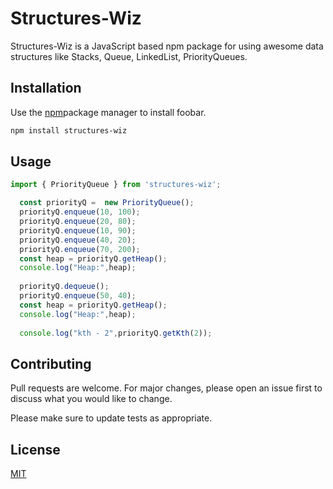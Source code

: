 # Structures-Wiz

Structures-Wiz is a JavaScript based npm package for using awesome data structures like Stacks, Queue, LinkedList, PriorityQueues.

## Installation

Use the [npm](https://www.npmjs.com/)package manager to install foobar.

```bash
npm install structures-wiz
```

## Usage

```javascript
import { PriorityQueue } from 'structures-wiz';

  const priorityQ =  new PriorityQueue();
  priorityQ.enqueue(10, 100);
  priorityQ.enqueue(20, 80);
  priorityQ.enqueue(10, 90);
  priorityQ.enqueue(40, 20);
  priorityQ.enqueue(70, 200);
  const heap = priorityQ.getHeap();
  console.log("Heap:",heap);
  
  priorityQ.dequeue();
  priorityQ.enqueue(50, 40);
  const heap = priorityQ.getHeap();
  console.log("Heap:",heap);
  
  console.log("kth - 2",priorityQ.getKth(2));
```

## Contributing
Pull requests are welcome. For major changes, please open an issue first to discuss what you would like to change.

Please make sure to update tests as appropriate.

## License
[MIT](https://choosealicense.com/licenses/mit/)